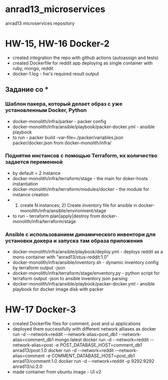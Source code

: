 # anrad13_microservices
anrad13 microservices repository

# HW-15, HW-16 Docker-2
- created integration the repo with github actions (autoassign and tests)
- created Dockerfile for reddit app deploying as single container with ruby, mongo, reddit
- docker-1.log - hw's required result output
## Задание со *
### Шаблон пакера, который делает образ с уже установленным Docker, Python
- docker-monolith/infra/parker - packer config
- docker-monolith/infra/ansible/playbook/packer-docker.yml - ansible playbook
- to run - packer build -var-file=./packer/variables.json packer/docker.json from docker-monolith/infra/
### Поднятие инстансов с помощью Terraform, их количество задается переменной
- by default = 2 instance
- docker-monolith/infra/terraform/stage - the main for doker-hosts instantiation
- docker-monolith/infra/terraform/modules/docker - the module for instance creation
- 1) create N instances; 2) Create inventory file for ansible in docker-monolith/infra/ansible/environment/stage
- to run - terraform plan|apply|destroy from docker-monolith/infra/terraform/stage
### Ansible с использованием динамического инвентори для установки докера и запуска там образа приложения
- docker-monolith/infra/ansible/playbook/deploy.yml - deploys reddit as a mono container with "anrad13/otus-reddit:1.0"
- docker-monolith/infra/ansible/inventory.sh - dynamic inventory config by terraform output -json
- docker-monolith/infra/terraform/stage/enventory.py - python script for terraform output -json to ansible inventory json parsing
- docker-monolith/infra/ansible/playbook/packer-docker.yml - ansible playbook for docker image disk with packer

# HW-17 Docker-3
- created Dockerfile files for comment, post and ui applications
- deployed them successfully with different network alliases as 
docker run -d --network=reddit --network-alias=post_db1 --network-alias=comment_db1 mongo:latest
docker run -d --network=reddit --network-alias=post -e POST_DATABASE_HOST=comment_db1  anrad13/post:1.0
docker run -d --network=reddit --network-alias=comment  -e COMMENT_DATABASE_HOST=post_db1 anrad13/comment:1.0
docker run -d --network=reddit -p 9292:9292 anrad13/ui:2.0
- made container from ubuntu image - UI v2
